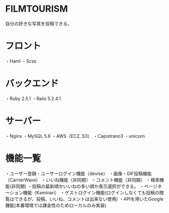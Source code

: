 # FILMTOURISM
自分の好きな写真を投稿できる。
# フロント
・Haml
・Scss
# バックエンド
・Ruby 2.5.1
・Rails 5.2.4.1
# サーバー
・Nginx
・MySQL 5.6
・AWS（EC2, S3）
・Capistrano3
・unicorn
# 機能一覧
・ユーザー登録・ユーザーログイン機能（devise）
・画像・GIF投稿機能（CarrierWave）
・いいね機能（非同期）
・コメント機能（非同期）
・検索機能(非同期)
・投稿の最新順かいいねの多い順か表示選択ができる。
・ページネーション機能（Kaminari）
・ゲストログイン機能(ログインしなくても投稿の閲覧はできるが、投稿、いいね、コメントは出来ない使用)
・APIを用いたGoogle機能(本番環境では課金性のためローカルのみ実装)

